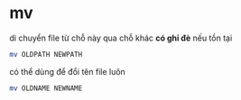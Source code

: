 # mv

di chuyển file từ chỗ này qua chỗ khác **có ghi đè** nếu tồn tại

```bash
mv OLDPATH NEWPATH
```

có thể dùng để đổi tên file luôn

```bash
mv OLDNAME NEWNAME
```
